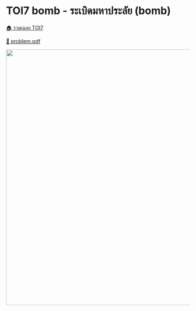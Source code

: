 <!-- @codegen_problem begin -->
# TOI7 bomb - ระเบิดมหาประลัย (bomb)

[🏠 รวมเฉลย TOI7](../)

[💎 problem.pdf](./toi7_bomb.pdf)

<img width="700" src="https://github.com/krist7599555/toi/assets/19445033/80c80822-7583-4bcd-a705-dae3eacdee85" />
<!-- @codegen_problem end -->
